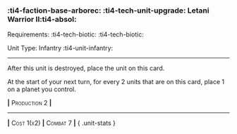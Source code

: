 ### :ti4-faction-base-arborec: :ti4-tech-unit-upgrade: **Letani Warrior II**:ti4-absol:

Requirements: :ti4-tech-biotic: :ti4-tech-biotic:

Unit Type: Infantry :ti4-unit-infantry:

---

After this unit is destroyed, place the unit on this card.

At the start of your next turn, for every 2 units that are on this card, place 1 on a planet you control.

__|__ <span style="font-variant:small-caps;">Production 2</span> __|__

---

__|__ <span style="font-variant:small-caps;">Cost 1(x2)</span> __|__ <span style="font-variant:small-caps;">Combat 7</span> __|__
{ .unit-stats }

